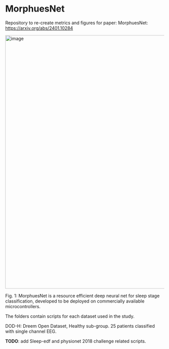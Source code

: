# MorphuesNet
Repository to re-create metrics and figures for paper: MorphuesNet: https://arxiv.org/abs/2401.10284

<img width="804" alt="image" src="https://github.com/ali77sina/MorphuesNet/assets/54308350/0a8bf16f-c019-4312-a569-840654405ada">

Fig. 1: MorphuesNet is a resource efficient deep neural net for sleep stage classification, developed to be deployed on commercially available microcontrollers.

The folders contain scripts for each dataset used in the study. 


DOD-H: Dreem Open Dataset, Healthy sub-group. 25 patients classified with single channel EEG. 

**TODO**: add Sleep-edf and physionet 2018 challenge related scripts.
